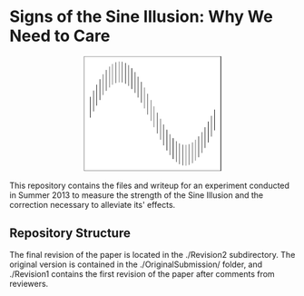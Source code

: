 # Signs of the Sine Illusion: Why We Need to Care





<div align='center'><img src="figure/fig-origillusion.png", width='50%', title='Sine Illusion', alt='Image of the original sine illusion'></div>

This repository contains the files and writeup for an experiment conducted in Summer 2013 to measure the strength of the Sine Illusion and the correction necessary to alleviate its' effects. 

## Repository Structure

The final revision of the paper is located in the ./Revision2 subdirectory. The original version is contained in the ./OriginalSubmission/ folder, and ./Revision1 contains the first revision of the paper after comments from reviewers. 
